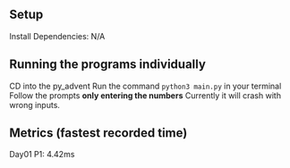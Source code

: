 ## Setup

Install Dependencies:
N/A

## Running the programs individually

CD into the py_advent
Run the command `python3 main.py` in your terminal
Follow the prompts **only entering the numbers**
Currently it will crash with wrong inputs.

## Metrics (fastest recorded time)

Day01 P1: 4.42ms
